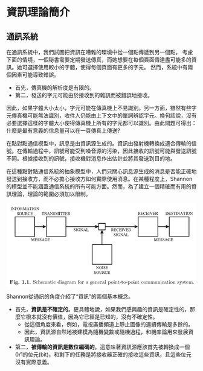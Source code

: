 # 資訊理論簡介

## 通訊系統

在通訊系統中，我們試圖把資訊在嘈雜的環境中從一個點傳遞到另一個點。 考慮下面的情境，一個秘書需要定期發送傳真，而她想要在每個頁面傳達盡可能多的資訊。她可選擇使用較小的字體，使得每個頁面有更多的字元。
然而，系統中有兩個因素可能導致錯誤。

* 首先，傳真機的解析度是有限的。
* 第二，發送的字元可能由於接收到的雜訊而被錯誤地接收。

因此，如果字體大小太小，字元可能在傳真機上不易識別。另一方面，雖然有些字元傳真機可能無法識別，收件人仍能由上下文中的單詞辨認字元。換句話說，沒有必要選擇這樣的字體大小使得傳真機上所有的字元都可以識別。由此問題可得出：什麼是最有意義的信息量可以在一頁傳真上傳送?


在點對點通信模型中，訊息是由資訊源生成的。資訊由發射機轉換成適合傳輸的信號。在傳輸過程中，訊號可能受到噪音源的污染，因此接收的訊號可能與發送訊號不同。根據接收到的訊號，接收機對消息作出估計並將其發送到目的地。

在這種點對點通信系統的抽象模型中，人們只關心訊息源生成的消息是否能正確地發送到接收方，而不必擔心接收方如何實際使用消息。在某種程度上，Shannon的模型並不能涵蓋通信系統的所有可能方面。然而，為了建立一個精確而有用的資訊理論，理論的範圍必須加以限制。

![&#x9EDE;&#x5C0D;&#x9EDE;&#x901A;&#x8A0A;&#x6A21;&#x578B;](../.gitbook/assets/point-to-point-model-min.png)

Shannon從通訊的角度介紹了“資訊”的兩個基本概念。

* 首先，**資訊是不確定的**。更具體地說，如果我們感興趣的資訊是確定性的，那麼它根本就沒有價值，因為它已經是已知的，沒有不確定性。
  * 從這個角度來看，例如，電視廣播頻道上靜止圖像的連續傳輸是多餘的。
  * 因此，資訊源自然地被建模為隨機變數或隨機過程，和機率論用來發展資訊理論。
* 第二，**被傳輸的資訊是數位編碼的**。這意味著資訊源應該首先被轉換成一個0/1的位元\(bit\)，和剩下的任務是將接收器正確的接收這些資訊，且這些位元沒有實際意義。

